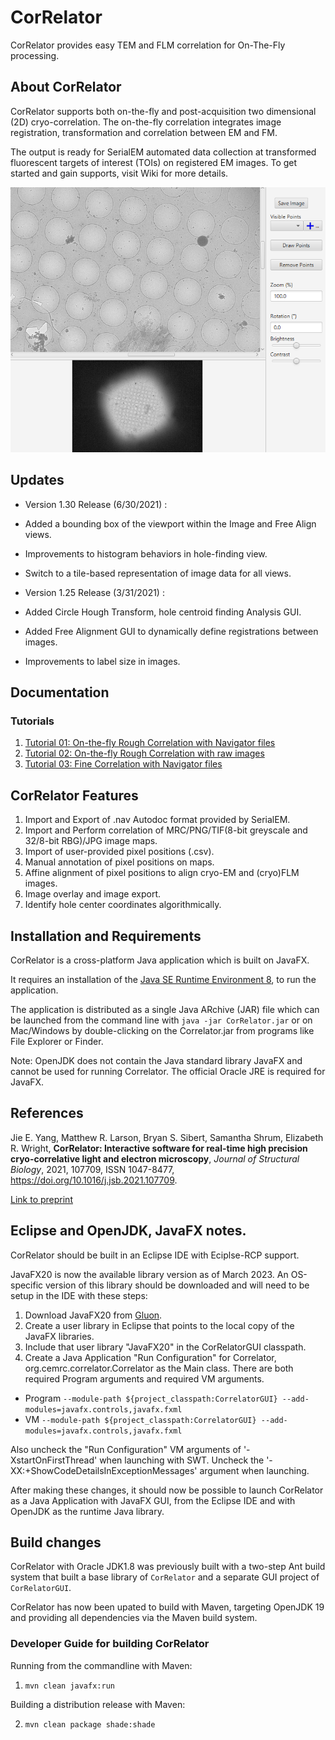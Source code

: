 # CorRelator
CorRelator provides easy TEM and FLM correlation for On-The-Fly processing.

## About CorRelator
CorRelator supports both on-the-fly and post-acquisition two dimensional (2D) cryo-correlation. The on-the-fly correlation integrates image registration, transformation and correlation between EM and FM.

The output is ready for SerialEM automated data collection at transformed fluorescent targets of interest (TOIs) on registered EM images. To get started and gain supports, visit Wiki for more details.

![Map View](images/mapview.png)

## Updates

- Version 1.30 Release (6/30/2021) :
 - Added a bounding box of the viewport within the Image and Free Align views.
 - Improvements to histogram behaviors in hole-finding view.
 - Switch to a tile-based representation of image data for all views.

- Version 1.25 Release (3/31/2021) : 
 - Added Circle Hough Transform, hole centroid finding Analysis GUI.
 - Added Free Alignment GUI to dynamically define registrations between images.
 - Improvements to label size in images.

## Documentation

### Tutorials

1. [Tutorial 01: On-the-fly Rough Correlation with Navigator files](documentation/Tutorial_01_OnTheFly_GridSquare.md)
2. [Tutorial 02: On-the-fly Rough Correlation with raw images](documentation/Tutorial_02_OneTheFly_GridSquare2.md)	
3. [Tutorial 03: Fine Correlation with Navigator files](documentation/Tutorial_03_OnTheFly_FineAlignment.md) 

## CorRelator Features 

1. Import and Export of .nav Autodoc format provided by SerialEM.
2. Import and Perform correlation of MRC/PNG/TIF(8-bit greyscale and 32/8-bit RBG)/JPG image maps.
3. Import of user-provided pixel positions (.csv).
4. Manual annotation of pixel positions on maps.
5. Affine alignment of pixel positions to align cryo-EM and (cryo)FLM images.
6. Image overlay and image export.
7. Identify hole center coordinates algorithmically. 

## Installation and Requirements
CorRelator is a cross-platform Java application which is built on JavaFX.

It requires an installation of the [Java SE Runtime Environment 8](https://www.oracle.com/java/technologies/javase-jre8-downloads.html), to run the application.

The application is distributed as a single Java ARchive (JAR) file which can be launched from the command line with `java -jar CorRelator.jar` or on Mac/Windows by double-clicking on the Correlator.jar from programs like File Explorer or Finder.

Note: OpenJDK does not contain the Java standard library JavaFX and cannot be used for running Correlator. The official Oracle JRE is required for JavaFX.

## References

Jie E. Yang, Matthew R. Larson, Bryan S. Sibert, Samantha Shrum, Elizabeth R. Wright,
**CorRelator: Interactive software for real-time high precision cryo-correlative light and electron microscopy**,
*Journal of Structural Biology*,
2021,
107709,
ISSN 1047-8477,
https://doi.org/10.1016/j.jsb.2021.107709.

[Link to preprint](https://www.sciencedirect.com/science/article/pii/S1047847721000149)

## Eclipse and OpenJDK, JavaFX notes.

CorRelator should be built in an Eclipse IDE with Eciplse-RCP support.

JavaFX20 is now the available library version as of March 2023.  An OS-specific version of this library should be downloaded and will need to be setup in the 
IDE with these steps:

1. Download JavaFX20 from [Gluon](https://gluonhq.com/products/javafx/).
2. Create a user library in Eclipse that points to the local copy of the JavaFX  libraries.
3. Include that user library "JavaFX20" in the CorRelatorGUI classpath.
4. Create a Java Application "Run Configuration" for Correlator, org.cemrc.correlator.Correlator as the Main class. There are both required Program arguments and required VM arguments.
 
  - Program `--module-path ${project_classpath:CorrelatorGUI} --add-modules=javafx.controls,javafx.fxml`
  - VM `--module-path ${project_classpath:CorrelatorGUI} --add-modules=javafx.controls,javafx.fxml`

 Also uncheck the "Run Configuration" VM arguments of '-XstartOnFirstThread' when launching with SWT.  Uncheck the '-XX:+ShowCodeDetailsInExceptionMessages' argument when launching.

 After making these changes, it should now be possible to launch CorRelator as a Java Application with JavaFX GUI, from the Eclipse IDE and with OpenJDK as the runtime Java library.

## Build changes

CorRelator with Oracle JDK1.8 was previously built with a two-step Ant build system that built a base library of `CorRelator` and a separate GUI project of `CorRelatorGUI`. 

CorRelator has now been upated to build with Maven, targeting OpenJDK 19 and providing all dependencies via the Maven build system.

### Developer Guide for building CorRelator

Running from the commandline with Maven:

1. `mvn clean javafx:run`

Building a distribution release with Maven:

2. `mvn clean package shade:shade`
